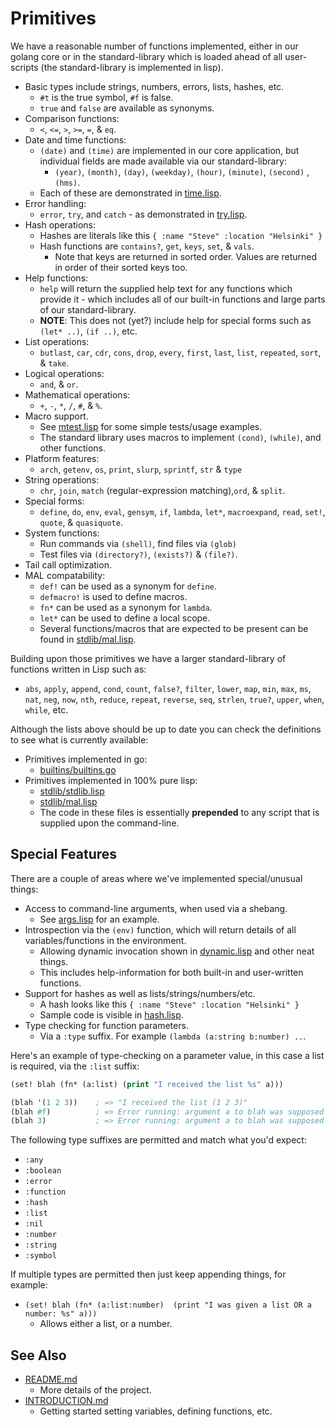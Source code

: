 # Primitives

We have a reasonable number of functions implemented, either in our golang core or in the standard-library which is loaded ahead of all user-scripts (the standard-library is implemented in lisp).

* Basic types include strings, numbers, errors, lists, hashes, etc.
  * `#t` is the true symbol, `#f` is false.
  * `true` and `false` are available as synonyms.
* Comparison functions:
  * `<`, `<=`, `>`, `>=`, `=`, & `eq`.
* Date and time functions:
  * `(date)` and `(time)` are implemented in our core application, but individual fields are made available via our standard-library:
    * `(year)`, `(month)`, `(day)`, `(weekday)`, `(hour)`, `(minute)`, `(second)` ‚ `(hms)`.
  * Each of these are demonstrated in [time.lisp](time.lisp).
* Error handling:
  * `error`, `try`, and `catch` - as demonstrated in [try.lisp](try.lisp).
* Hash operations:
  * Hashes are literals like this `{ :name "Steve" :location "Helsinki" }`
  * Hash functions are `contains?`, `get`, `keys`, `set`, & `vals`.
    * Note that keys are returned in sorted order.  Values are returned in order of their sorted keys too.
* Help functions:
  * `help` will return the supplied help text for any functions which provide it - which includes all of our built-in functions and large parts of our standard-library.
  * **NOTE**: This does not (yet?) include help for special forms such as `(let* ..)`, `(if ..)`, etc.
* List operations:
  * `butlast`, `car`, `cdr`, `cons`, `drop`, `every`, `first`, `last`, `list`, `repeated`, `sort`, & `take`.
* Logical operations:
  * `and`, & `or`.
* Mathematical operations:
  * `+`, `-`, `*`, `/`, `#`, & `%`.
* Macro support.
  * See [mtest.lisp](mtest.lisp) for some simple tests/usage examples.
  * The standard library uses macros to implement `(cond)`, `(while)`, and other functions.
* Platform features:
  * `arch`, `getenv`, `os`, `print`, `slurp`, `sprintf`, `str` & `type`
* String operations:
  * `chr`, `join`, `match` (regular-expression matching),`ord`, & `split`.
* Special forms:
  * `define`, `do`, `env`, `eval`, `gensym`, `if`, `lambda`, `let*`, `macroexpand`, `read`, `set!`, `quote`, & `quasiquote`.
* System functions:
  * Run commands via `(shell)`, find files via `(glob)`
  * Test files via `(directory?)`, `(exists?)` & `(file?)`.
* Tail call optimization.
* MAL compatability:
  * `def!` can be used as a synonym for `define`.
  * `defmacro!` is used to define macros.
  * `fn*` can be used as a synonym for `lambda`.
  * `let*` can be used to define a local scope.
  * Several functions/macros that are expected to be present can be found in [stdlib/mal.lisp](stdlib/mal.lisp).

Building upon those primitives we have a larger standard-library of functions written in Lisp such as:

* `abs`, `apply`, `append`, `cond`, `count`, `false?`, `filter`, `lower`, `map`, `min`, `max`, `ms`, `nat`, `neg`, `now`, `nth`, `reduce`, `repeat`, `reverse`, `seq`, `strlen`, `true?`, `upper`, `when`, `while`, etc.

Although the lists above should be up to date you can check the definitions to see what is currently available:

* Primitives implemented in go:
  * [builtins/builtins.go](builtins/builtins.go)
* Primitives implemented in 100% pure lisp:
  * [stdlib/stdlib.lisp](stdlib/stdlib.lisp)
  * [stdlib/mal.lisp](stdlib/mal.lisp)
  * The code in these files is essentially **prepended** to any script that is supplied upon the command-line.



## Special Features

There are a couple of areas where we've implemented special/unusual things:

* Access to command-line arguments, when used via a shebang.
  * See [args.lisp](args.lisp) for an example.
* Introspection via the `(env)` function, which will return details of all variables/functions in the environment.
  * Allowing dynamic invocation shown in [dynamic.lisp](dynamic.lisp) and other neat things.
  * This includes help-information for both built-in and user-written functions.
* Support for hashes as well as lists/strings/numbers/etc.
  * A hash looks like this `{ :name "Steve" :location "Helsinki" }`
  * Sample code is visible in [hash.lisp](hash.lisp).
* Type checking for function parameters.
  * Via a `:type` suffix.  For example `(lambda (a:string b:number) ..`.

Here's an example of type-checking on a parameter value, in this case a list is required, via the `:list` suffix:

```lisp
(set! blah (fn* (a:list) (print "I received the list %s" a)))

(blah '(1 2 3))    ; => "I received the list (1 2 3)"
(blah #f)          ; => Error running: argument a to blah was supposed to be list, but got false
(blah 3)           ; => Error running: argument a to blah was supposed to be list, but got 3
```

The following type suffixes are permitted and match what you'd expect:

* `:any`
* `:boolean`
* `:error`
* `:function`
* `:hash`
* `:list`
* `:nil`
* `:number`
* `:string`
* `:symbol`

If multiple types are permitted then just keep appending things, for example:

* `(set! blah (fn* (a:list:number)  (print "I was given a list OR a number: %s" a)))`
  * Allows either a list, or a number.



## See Also

* [README.md](README.md)
  * More details of the project.
* [INTRODUCTION.md](INTRODUCTION.md)
  * Getting started setting variables, defining functions, etc.
